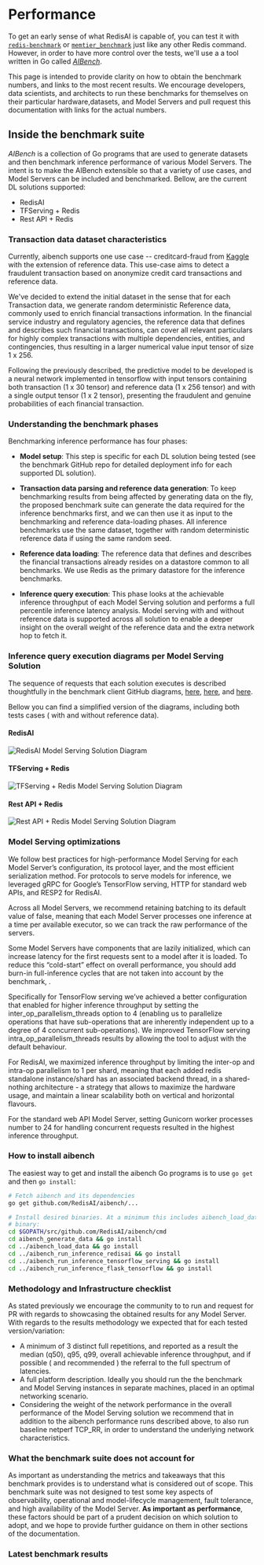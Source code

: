 # Performance

To get an early sense of what RedisAI is capable of, you can test it with [`redis-benchmark`](https://redis.io/topics/benchmarks) or [`memtier_benchmark`](https://github.com/RedisLabs/memtier_benchmark) just like
any other Redis command. However, in order to have more control over the tests, we'll use a 
a tool written in Go called [_AIBench_](https://github.com/RedisAI/aibench). 

This page is intended to provide clarity on how to obtain the benchmark numbers, and links to the most recent results. We encourage developers, data scientists, and architects to run these benchmarks for themselves on their particular hardware,datasets, and Model Servers and pull request this documentation with links for the actual numbers.



## Inside the benchmark suite

_AIBench_ is a collection of Go programs that are used to generate datasets and then benchmark inference performance of various Model Servers. The intent is to make the AIBench extensible so that a variety of use cases, and Model Servers can be included and benchmarked. 
Bellow, are the current DL solutions supported:

- RedisAI
- TFServing + Redis
- Rest API + Redis


### Transaction data dataset characteristics

Currently, aibench supports one use case -- creditcard-fraud from [Kaggle](https://www.kaggle.com/mlg-ulb/creditcardfraud) with the extension of reference data. This use-case aims to detect a fraudulent transaction based on anonymize credit card transactions and reference data.


We've decided to extend the initial dataset in the sense that for each Transaction data, we generate random deterministic Reference data, commonly used to enrich financial transactions information. In the financial service industry and regulatory agencies, the reference data that defines and describes such financial transactions, can cover all relevant particulars for highly complex transactions with multiple dependencies, entities, and contingencies, thus resulting in a larger numerical value input tensor of size 1 x 256.

Following the previously described, the predictive model to be developed is a neural network implemented in tensorflow with input tensors containing both transaction (1 x 30 tensor) and reference data (1 x 256 tensor) and with a single output tensor (1 x 2 tensor), presenting the fraudulent and genuine probabilities of each financial transaction.

### Understanding the benchmark phases

Benchmarking inference performance has four phases: 

 - **Model setup**: This step is specific for each DL solution being tested (see the benchmark GitHub repo for detailed deployment info for each supported DL solution).

 - **Transaction data parsing and reference data generation**: To keep benchmarking results from being affected by generating data on the fly, the proposed benchmark suite can generate the data required for the inference benchmarks first, and we can then use it as input to the benchmarking and reference data-loading phases. All inference benchmarks use the same dataset, together with random deterministic reference data if using the same random seed.

 - **Reference data loading**: The reference data that defines and describes the financial transactions already resides on a datastore common to all benchmarks. We use Redis as the primary datastore for the inference benchmarks.

 - **Inference query execution**: This phase looks at the achievable inference throughput of each Model Serving solution and performs a full percentile inference latency analysis. Model serving with and without reference data is supported across all solution to enable a deeper insight on the overall weight of the reference data and the extra network hop to fetch it.
 

### Inference query execution diagrams per Model Serving Solution

The sequence of requests that each solution executes is described thoughtfully in the benchmark client GitHub diagrams, [here](https://github.com/RedisAI/aibench/blob/master/docs/redisai.md), [here](https://github.com/RedisAI/aibench/blob/master/docs/tfserving_and_redis.md), and [here](https://github.com/RedisAI/aibench/blob/master/docs/restapi_and_redis.md).
  
Bellow you can find a simplified version of the diagrams, including both tests cases ( with and without reference data).


#### RedisAI

![RedisAI Model Serving Solution Diagram](images/redisai_modelserver.png "RedisAI Model Serving Solution Diagram")


#### TFServing + Redis

![TFServing + Redis Model Serving Solution Diagram](images/tfs_modelserver.png "TFServing + Redis Model Serving Solution Diagram")

#### Rest API + Redis

![Rest API + Redis Model Serving Solution Diagram](images/flask_modelserver.png "Rest API + Redis Model Serving Solution Diagram")


### Model Serving optimizations

We follow best practices for high-performance Model Serving for each Model Server’s configuration, its protocol layer, and the most efficient serialization method. For protocols to serve models for inference, we leveraged gRPC for Google’s TensorFlow serving, HTTP for standard web APIs, and RESP2 for RedisAI. 

Across all Model Servers, we recommend retaining batching to its default value of false, meaning that each Model Server processes one inference at a time per available executor, so we can track the raw performance of the servers.

Some Model Servers have components that are lazily initialized, which can increase latency for the first requests sent to a model after it is loaded. To reduce this “cold-start” effect on overall performance, you should add burn-in full-inference cycles that are not taken into account by the benchmark, .

Specifically for TensorFlow serving we’ve achieved a better configuration that enabled for higher inference throughput by setting the inter_op_parallelism_threads option to 4 (enabling us to parallelize operations that have sub-operations that are inherently independent up to a degree of 4 concurrent sub-operations). We improved TensorFlow serving intra_op_parallelism_threads results by allowing the tool to adjust with the default behaviour. 

For RedisAI, we maximized inference throughput by limiting the inter-op and intra-op parallelism to 1 per shard, meaning that each added redis standalone instance/shard has an associated backend thread, in a shared-nothing architecture - a strategy that allows to maximize the hardware usage, and maintain a linear scalability both on vertical and horizontal flavours.

For the standard web API Model Server, setting Gunicorn worker processes number to 24 for handling concurrent requests resulted in the highest inference throughput.

### How to install aibench

The easiest way to get and install the aibench Go programs is to use
`go get` and then `go install`:

```bash
# Fetch aibench and its dependencies
go get github.com/RedisAI/aibench/...

# Install desired binaries. At a minimum this includes aibench_load_data, and one aibench_run_inference_*
# binary:
cd $GOPATH/src/github.com/RedisAI/aibench/cmd
cd aibench_generate_data && go install
cd ../aibench_load_data && go install
cd ../aibench_run_inference_redisai && go install
cd ../aibench_run_inference_tensorflow_serving && go install
cd ../aibench_run_inference_flask_tensorflow && go install
```


### Methodology and Infrastructure checklist

As stated previously we encourage the community to to run and request for PR with regards to showcasing the obtained results for any Model Server. With regards to the results methodology we expected that for each tested version/variation:

- A minimum of 3 distinct full repetitions, and reported as a result the median (q50), q95, q99, overall achievable inference throughput, and if possible ( and recommended ) the referral to the full spectrum of latencies.
- A full platform description. Ideally you should run the the benchmark and Model Serving instances in separate machines, placed in an optimal networking scenario. 
- Considering the weight of the network performance in the overall performance of the Model Serving solution we recommend that in addition to the aibench performance runs described above, to also run baseline netperf TCP_RR, in order to understand the underlying network characteristics. 


### What the benchmark suite does not account for

As important as understanding the metrics and takeaways that this benchmark provides is to understand what is considered out of scope. This benchmark suite was not designed to test some key aspects of observability, operational and model-lifecycle management, fault tolerance, and high availability of the Model Server. **As important as performance**, these factors should be part of a prudent decision on which solution to adopt, and we hope to provide further guidance on them in other sections of the documentation. 

### Latest benchmark results



